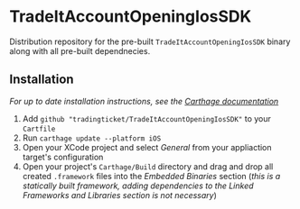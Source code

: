 # TradeItAccountOpeningIosSDK
Distribution repository for the pre-built `TradeItAccountOpeningIosSDK` binary along with all pre-built dependnecies.

## Installation
_For up to date installation instructions, see the [Carthage documentation](https://github.com/Carthage/Carthage)_
1. Add `github "tradingticket/TradeItAccountOpeningIosSDK"` to your `Cartfile`
1. Run `carthage update --platform iOS`
1. Open your XCode project and select *General* from your appliaction target's configuration
1. Open your project's `Carthage/Build` directory and drag and drop all created `.framework` files into the *Embedded Binaries* section (_this is a statically built framework, adding dependencies to the_ *Linked Frameworks and Libraries* _section is not necessary_)
   

